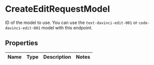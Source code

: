 

# CreateEditRequestModel

ID of the model to use. You can use the `text-davinci-edit-001` or `code-davinci-edit-001` model with this endpoint.

## Properties

Name | Type | Description | Notes
------------ | ------------- | ------------- | -------------



